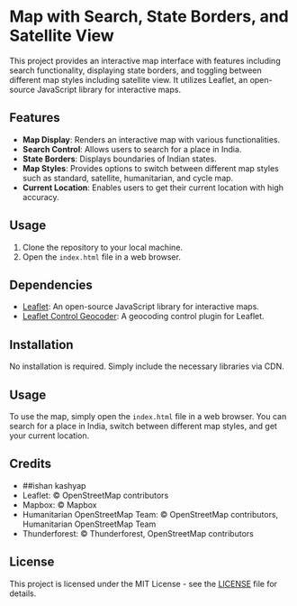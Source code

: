 # Map with Search, State Borders, and Satellite View

This project provides an interactive map interface with features including search functionality, displaying state borders, and toggling between different map styles including satellite view. It utilizes Leaflet, an open-source JavaScript library for interactive maps.

## Features
- **Map Display**: Renders an interactive map with various functionalities.
- **Search Control**: Allows users to search for a place in India.
- **State Borders**: Displays boundaries of Indian states.
- **Map Styles**: Provides options to switch between different map styles such as standard, satellite, humanitarian, and cycle map.
- **Current Location**: Enables users to get their current location with high accuracy.

## Usage
1. Clone the repository to your local machine.
2. Open the `index.html` file in a web browser.

## Dependencies
- [Leaflet](https://leafletjs.com/): An open-source JavaScript library for interactive maps.
- [Leaflet Control Geocoder](https://github.com/perliedman/leaflet-control-geocoder): A geocoding control plugin for Leaflet.

## Installation
No installation is required. Simply include the necessary libraries via CDN.

## Usage
To use the map, simply open the `index.html` file in a web browser. You can search for a place in India, switch between different map styles, and get your current location.

## Credits
- ##ishan kashyap
- Leaflet: © OpenStreetMap contributors
- Mapbox: © Mapbox
- Humanitarian OpenStreetMap Team: © OpenStreetMap contributors, Humanitarian OpenStreetMap Team
- Thunderforest: © Thunderforest, OpenStreetMap contributors

## License
This project is licensed under the MIT License - see the [LICENSE](LICENSE) file for details.

